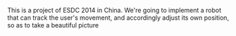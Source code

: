 This is a project of ESDC 2014 in China.
We're going to implement a robot that can track the user's movement, and accordingly adjust its own position, so as to take a beautiful picture
